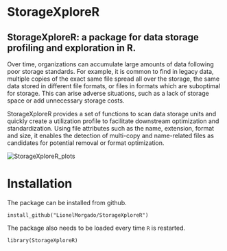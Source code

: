# StorageXploreR
## StorageXploreR: a package for data storage profiling and exploration in R.

Over time, organizations can accumulate large amounts of data following poor storage standards. For example, it is common to find in legacy data, multiple copies of the exact same file spread all over the storage, the same data stored in different file formats, or files in formats which are suboptimal for storage. This can arise adverse situations, such as a lack of storage space or add unnecessary storage costs.

StorageXploreR provides a set of functions to scan data storage units and quickly create a utilization profile to facilitate downstream optimization and standardization. Using file attributes such as the name, extension, format and size, it enables the detection of multi-copy and name-related files as candidates for potential removal or format optimization.

![StorageXploreR_plots](https://github.com/user-attachments/assets/08431116-05ae-42e3-a75c-c3a41e58fc28)



# Installation

The package can be installed from github.
```{r install_package, eval=FALSE}
install_github("LionelMorgado/StorageXploreR")
```

The package also needs to be loaded every time `R` is restarted.
```{r Load package, message=FALSE}
library(StorageXploreR)
```
